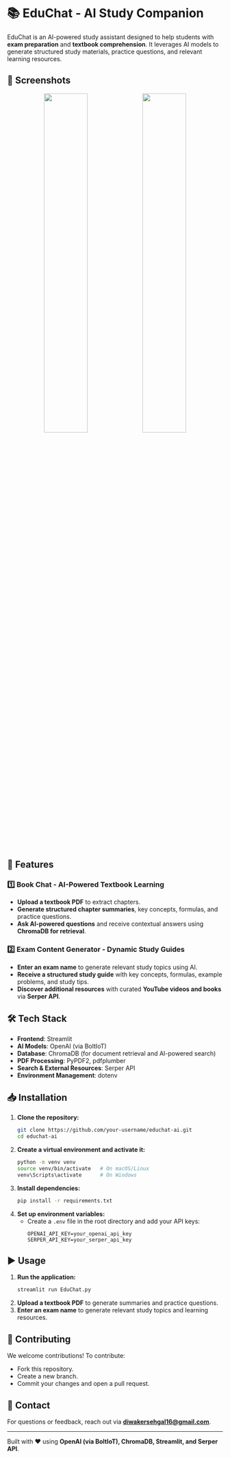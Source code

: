 # 📚 EduChat - AI Study Companion  

EduChat is an AI-powered study assistant designed to help students with **exam preparation** and **textbook comprehension**. It leverages AI models to generate structured study materials, practice questions, and relevant learning resources.  

## 📸 Screenshots  

<p align="center">
  <img src="https://github.com/user-attachments/assets/bda7067a-cf42-4bfb-9a68-9c5d3ea7c4af" width="45%">
  <img src="https://github.com/user-attachments/assets/4abfd36d-7eba-47f6-b5f3-df0ce022bfbe" width="45%">
</p>


## 🚀 Features  

### **1️⃣ Book Chat - AI-Powered Textbook Learning**  
- **Upload a textbook PDF** to extract chapters.  
- **Generate structured chapter summaries**, key concepts, formulas, and practice questions.  
- **Ask AI-powered questions** and receive contextual answers using **ChromaDB for retrieval**.  

### **2️⃣ Exam Content Generator - Dynamic Study Guides**  
- **Enter an exam name** to generate relevant study topics using AI.  
- **Receive a structured study guide** with key concepts, formulas, example problems, and study tips.  
- **Discover additional resources** with curated **YouTube videos and books** via **Serper API**.  

## 🛠️ Tech Stack  

- **Frontend**: Streamlit  
- **AI Models**: OpenAI (via BoltIoT)  
- **Database**: ChromaDB (for document retrieval and AI-powered search)  
- **PDF Processing**: PyPDF2, pdfplumber  
- **Search & External Resources**: Serper API  
- **Environment Management**: dotenv  

## 📥 Installation  

1. **Clone the repository:**  
   ```bash
   git clone https://github.com/your-username/educhat-ai.git
   cd educhat-ai
   ```
2. **Create a virtual environment and activate it:**  
   ```bash
   python -m venv venv
   source venv/bin/activate   # On macOS/Linux  
   venv\Scripts\activate      # On Windows  
   ```  
3. **Install dependencies:**  
   ```bash
   pip install -r requirements.txt
   ```  
4. **Set up environment variables:**  
   - Create a `.env` file in the root directory and add your API keys:  
     ```plaintext
     OPENAI_API_KEY=your_openai_api_key
     SERPER_API_KEY=your_serper_api_key
     ```  

## ▶️ Usage  

1. **Run the application:**  
   ```bash
   streamlit run EduChat.py
   ```  
2. **Upload a textbook PDF** to generate summaries and practice questions.  
3. **Enter an exam name** to generate relevant study topics and learning resources.  

## 📌 Contributing  

We welcome contributions! To contribute:  
- Fork this repository.  
- Create a new branch.  
- Commit your changes and open a pull request.  

## 📧 Contact  

For questions or feedback, reach out via **diwakersehgal16@gmail.com**.  

---  

Built with ❤️ using **OpenAI (via BoltIoT), ChromaDB, Streamlit, and Serper API**.  
```
